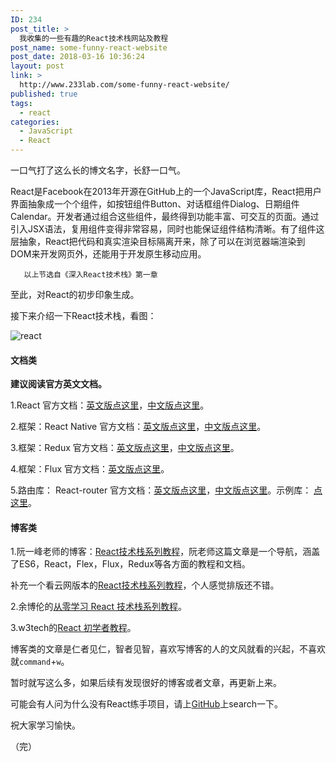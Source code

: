 ```yaml
---
ID: 234
post_title: >
  我收集的一些有趣的React技术栈网站及教程
post_name: some-funny-react-website
post_date: 2018-03-16 10:36:24
layout: post
link: >
  http://www.233lab.com/some-funny-react-website/
published: true
tags:
  - react
categories:
  - JavaScript
  - React
---
```

一口气打了这么长的博文名字，长舒一口气。

React是Facebook在2013年开源在GitHub上的一个JavaScript库，React把用户界面抽象成一个个组件，如按钮组件Button、对话框组件Dialog、日期组件Calendar。开发者通过组合这些组件，最终得到功能丰富、可交互的页面。通过引入JSX语法，复用组件变得非常容易，同时也能保证组件结构清晰。有了组件这层抽象，React把代码和真实渲染目标隔离开来，除了可以在浏览器端渲染到DOM来开发网页外，还能用于开发原生移动应用。

       以上节选自《深入React技术栈》第一章
    
 至此，对React的初步印象生成。

接下来介绍一下React技术栈，看图：

![react](http://www.233lab.com/wp-content/uploads/2018/03/react.png)

#### 文档类

 **建议阅读官方英文文档。**

1.React 官方文档：[英文版点这里](https://reactjs.org/)，[中文版点这里](https://doc.react-china.org/)。

2.框架：React Native 官方文档：[英文版点这里](https://facebook.github.io/react-native/)，[中文版点这里](https://reactnative.cn/docs/0.51/getting-started.html)。

3.框架：Redux   官方文档：[英文版点这里](https://redux.js.org/)，[中文版点这里](http://cn.redux.js.org/)。

4.框架：Flux   官方文档：[英文版点这里](https://facebook.github.io/flux/)。

5.路由库： React-router 官方文档：[英文版点这里](https://reacttraining.com/react-router/)，[中文版点这里](https://react-guide.github.io/react-router-cn/)。示例库： [点这里](https://github.com/reactjs/react-router-tutorial/tree/master/lessons)。

#### 博客类
1.阮一峰老师的博客：[React技术栈系列教程](http://www.ruanyifeng.com/blog/2016/09/react-technology-stack.html)，阮老师这篇文章是一个导航，涵盖了ES6，React，Flex，Flux，Redux等各方面的教程和文档。

补充一个看云网版本的[React技术栈系列教程](https://www.kancloud.cn/special/react)，个人感觉排版还不错。

2.余博伦的[从零学习 React 技术栈系列教程](https://yubolun.com/react-learn-1/)。

3.w3tech的[React 初学者教程](https://www.w3ctech.com/topics/1)。

博客类的文章是仁者见仁，智者见智，喜欢写博客的人的文风就看的兴起，不喜欢就`command`+`w`。

暂时就写这么多，如果后续有发现很好的博客或者文章，再更新上来。

可能会有人问为什么没有React练手项目，请上[GitHub](https://github.com/)上search一下。

祝大家学习愉快。

（完）